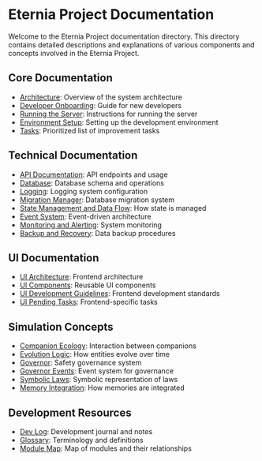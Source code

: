 # Eternia Project Documentation

Welcome to the Eternia Project documentation directory. This directory contains detailed descriptions and explanations of various components and concepts involved in the Eternia Project.

## Core Documentation

- [Architecture](architecture.md): Overview of the system architecture
- [Developer Onboarding](developer_onboarding.md): Guide for new developers
- [Running the Server](running_the_server.md): Instructions for running the server
- [Environment Setup](environment_setup.md): Setting up the development environment
- [Tasks](tasks.md): Prioritized list of improvement tasks

## Technical Documentation

- [API Documentation](api_documentation.md): API endpoints and usage
- [Database](database.md): Database schema and operations
- [Logging](logging.md): Logging system configuration
- [Migration Manager](migration_manager.md): Database migration system
- [State Management and Data Flow](state_management_and_data_flow.md): How state is managed
- [Event System](event_system.md): Event-driven architecture
- [Monitoring and Alerting](monitoring_and_alerting.md): System monitoring
- [Backup and Recovery](backup_and_recovery.md): Data backup procedures

## UI Documentation

- [UI Architecture](ui_architecture.md): Frontend architecture
- [UI Components](ui_components.md): Reusable UI components
- [UI Development Guidelines](ui_development_guidelines.md): Frontend development standards
- [UI Pending Tasks](ui_pending_tasks.md): Frontend-specific tasks

## Simulation Concepts

- [Companion Ecology](companion_ecology.md): Interaction between companions
- [Evolution Logic](evolution_logic.md): How entities evolve over time
- [Governor](governor.md): Safety governance system
- [Governor Events](governor_events.md): Event system for governance
- [Symbolic Laws](symbolic_laws.md): Symbolic representation of laws
- [Memory Integration](memory_integration.md): How memories are integrated

## Development Resources

- [Dev Log](dev_log.md): Development journal and notes
- [Glossary](glossary.md): Terminology and definitions
- [Module Map](module_map.md): Map of modules and their relationships
